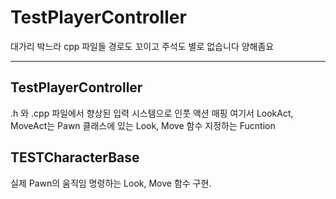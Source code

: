# TestPlayerController

대가리 박느라 cpp 파일들 경로도 꼬이고 주석도 별로 없습니다 양해좀요

---

## TestPlayerController

.h 와 .cpp 파일에서 향상된 입력 시스템으로 인풋 액션 매핑
여기서 LookAct, MoveAct는 Pawn 클래스에 있는 Look, Move 함수 지정하는 Fucntion

## TESTCharacterBase

실제 Pawn의 움직임 명령하는 Look, Move 함수 구현.
